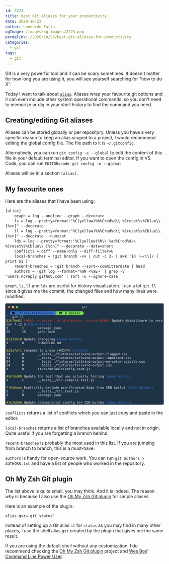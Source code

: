 ```yaml
---
id: 2223
title: Best Git aliases for your productivity
date: 2020-10-23
author: Leonardo Faria
ogImage: /images/og-images/2223.png
permalink: /2020/10/23/best-git-aliases-for-productivity
categories:
  - git
tags:
  - git
---
```


Git is a very powerful tool and it can be scary sometimes. It doesn't matter for how long you are using it, you will see yourself searching for "how to do X".

Today I want to talk about [`alias`](https://git-scm.com/book/en/v2/Git-Basics-Git-Aliases). Aliases wrap your favourite git options and it can even include other system operational commands, so you don't need to memorize or dig in your shell history to find the command you need.

## Creating/editing Git aliases

Aliases can be stored globally or per repository. Unless you have a very specific reason to keep an alias scoped to a project, I would recommend editing the global config file. The file path to it is `~/.gitconfig`. 

Alternatively, you can run `git config -e --global` to edit the content of this file in your default terminal editor. If you want to open the config in VS Code, you can run `EDITOR=code git config -e --global`.

Aliases will be in a section `[alias]`.

## My favourite ones

Here are the aliases that I have been using:

```shell
[alias]
	graph = log --oneline --graph --decorate
	ls = log --pretty=format:"%C(yellow)%h%Cred%d\\ %Creset%s%Cblue\\ [%cn]" --decorate
	ll = log --pretty=format:"%C(yellow)%h%Cred%d\\ %Creset%s%Cblue\\ [%cn]" --decorate --numstat
	lds = log --pretty=format:"%C(yellow)%h\\ %ad%Cred%d\\ %Creset%s%Cblue\\ [%cn]" --decorate --date=short
	conflicts = diff --name-only --diff-filter=U
	local-branches = !git branch -vv | cut -c 3- | awk '$3 !~/\\[/ { print $1 }'
	recent-branches = !git branch --sort=-committerdate | head
	authors = !git log --format='%aN <%aE>' | grep -v 'users.noreply.github.com' | sort -u --ignore-case
```

`graph`, `ls`, `ll` and `lds` are useful for history visualization. I use a lot `git ll` since it gives me the commit, the changed files and how many lines were modified.

![git ll example in the Tailwind CSS repository](/wp-content/uploads/2020/10/git-ll.jpg)

`conflicts` returns a list of conflicts which you can just copy and paste in the editor. 

`local-branches` returns a list of branches available locally and not in origin. Quite useful if you are forgetting a branch behind.

`recent-branches` is probably the most used in this list. If you are jumping from branch to branch, this is a must-have.

`authors` is handy for open-source work. You can run `git authors > AUTHORS.txt` and have a list of people who worked in the repository.

## Oh My Zsh Git plugin

The list above is quite small, you may think. And it is indeed. The reason why is because I also use the [Oh My Zsh Git plugin](https://github.com/ohmyzsh/ohmyzsh/blob/master/plugins/git/git.plugin.zsh) for simple aliases. 

Here is an example of the plugin:

```shell
alias gst='git status'
```

Instead of setting up a Git alias `st` for `status` as you may find in many other places, I use the shell alias `gst` created by the plugin that gives me the same result. 

If you are using the default shell without any customization, I do recommend checking the [Oh My Zsh Git plugin](https://github.com/ohmyzsh/ohmyzsh/) project and [Wes Bos](https://wesbos.com/)' [Command Line Power User](https://commandlinepoweruser.com/).

